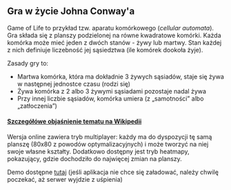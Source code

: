 ## Gra w życie Johna Conway'a

Game of Life to przykład tzw. aparatu komórkowego (*cellular automata*). Gra składa się z planszy podzielonej na równe kwadratowe komórki. Każda komórka może mieć jeden z dwóch stanów - żywy lub martwy. Stan każdej z nich definiuje liczebność jej sąsiedztwa (ile komórek dookoła żyje). 

Zasady gry to:
- Martwa komórka, która ma dokładnie 3 żywych sąsiadów, staje się żywa w następnej jednostce czasu (rodzi się)
- Żywa komórka z 2 albo 3 żywymi sąsiadami pozostaje nadal żywa
- Przy innej liczbie sąsiadów, komórka umiera (z „samotności” albo „zatłoczenia”)

#### [Szczegółówe objaśnienie tematu na Wikipedii][Wikipedia]


Wersja online zawiera tryb multiplayer: każdy ma do dyspozycji tę samą planszę (80x80 z powodów optymalizacyjnych) i może tworzyć na niej swoje własne kształty. Dodatkowo dostępny jest tryb heatmapy, pokazujący, gdzie dochodziło do najwięcej zmian na planszy.

Demo dostępne [tutaj][GoL] (jeśli aplikacja nie chce się załadować, należy chwilę poczekać, aż serwer wyjdzie z uśpienia)

[Wikipedia]: https://pl.wikipedia.org/wiki/Gra_w_%C5%BCycie
[GoL]: https://gol-online2.herokuapp.com

